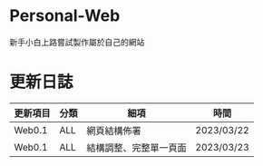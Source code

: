 # Personal-Web
新手小白上路嘗試製作屬於自己的網站

<h1>更新日誌</h1>
<table>
  <thead>
    <tr>
    <th class="center">更新項目</th>
    <th class="center">分類</th>
    <th class="center">細項</th>
    <th class="center">時間</th>
    </tr>
  </thead>
<tbody>
    <tr>
    <td>Web0.1</td>
    <td>ALL</td>
    <td>網頁結構佈署</td>
    <td>2023/03/22</td>
    </tr>
    <tr>
    <td>Web0.1</td>
    <td>ALL</td>
    <td>結構調整、完整單一頁面</td>
    <td>2023/03/23</td>
    </tr>
